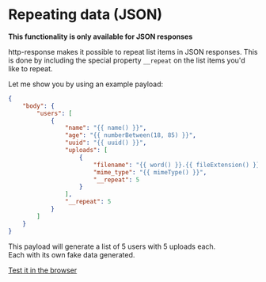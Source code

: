# Repeating data (JSON)

**This functionality is only available for JSON responses**

http-response makes it possible to repeat list items in JSON responses.
This is done by including the special property ```__repeat``` on the list items you'd like to repeat.

Let me show you by using an example payload:

```json
{
    "body": {
        "users": [
            {
                "name": "{{ name() }}",
                "age": "{{ numberBetween(18, 85) }}",
                "uuid": "{{ uuid() }}",
                "uploads": [
                    {
                        "filename": "{{ word() }}.{{ fileExtension() }}",
                        "mime_type": "{{ mimeType() }}",
                        "__repeat": 5
                    }
                ],
                "__repeat": 5
            }
        ]
    }
}
```

This payload will generate a list of 5 users with 5 uploads each.  
Each with its own fake data generated.

[Test it in the browser](https://www.http-response.com/json?body=%7B%22body%22%3A%7B%22users%22%3A%5B%7B%22name%22%3A%22%7B%7Bname%28%29%7D%7D%22%2C%22age%22%3A%22%7B%7BnumberBetween%2818%2C85%29%7D%7D%22%2C%22uuid%22%3A%22%7B%7Buuid%28%29%7D%7D%22%2C%22uploads%22%3A%5B%7B%22filename%22%3A%22%7B%7Bword%28%29%7D%7D.%7B%7BfileExtension%28%29%7D%7D%22%2C%22mime_type%22%3A%22%7B%7BmimeType%28%29%7D%7D%22%2C%22__repeat%22%3A5%7D%5D%2C%22__repeat%22%3A5%7D%5D%7D%7D)